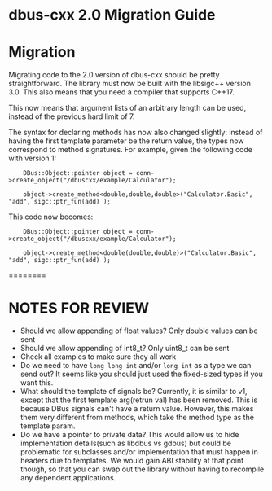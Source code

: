dbus-cxx 2.0 Migration Guide
===

# Migration
Migrating code to the 2.0 version of dbus-cxx should be pretty straightforward.
The library must now be built with the libsigc++ version 3.0.  This also means
that you need a compiler that supports C++17.

This now means that argument lists of an arbitrary length can be used, instead
of the previous hard limit of 7.

The syntax for declaring methods has now also changed slightly: instead of
having the first template parameter be the return value, the types now correspond
to method signatures.  For example, given the following code with version 1:
```
    DBus::Object::pointer object = conn->create_object("/dbuscxx/example/Calculator");

    object->create_method<double,double,double>("Calculator.Basic", "add", sigc::ptr_fun(add) );
```

This code now becomes:
```
    DBus::Object::pointer object = conn->create_object("/dbuscxx/example/Calculator");

    object->create_method<double(double,double)>("Calculator.Basic", "add", sigc::ptr_fun(add) );
```

========
# NOTES FOR REVIEW
* Should we allow appending of float values?  Only double values can be sent
* Should we allow appending of int8_t?  Only uint8_t can be sent
* Check all examples to make sure they all work
* Do we need to have `long long int` and/or `long int` as a type we can send out?
 It seems like you should just used the fixed-sized types if you want this.
* What should the template of signals be?  Currently, it is similar to v1, except
 that the first template arg(retrun val) has been removed.  This is because DBus
 signals can't have a return value.  However, this makes them very different from
 methods, which take the method type as the template param.
* Do we have a pointer to private data?  This would allow us to hide implementation
 details(such as libdbus vs gdbus) but could be problematic for subclasses
 and/or implementation that must happen in headers due to templates.  We would gain
 ABI stability at that point though, so that you can swap out the library without
 having to recompile any dependent applications.
